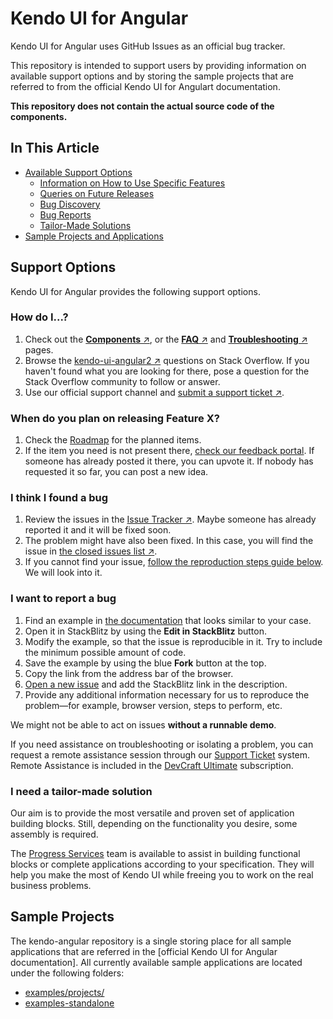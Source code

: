 # Kendo UI for Angular

Kendo UI for Angular uses GitHub Issues as an official bug tracker.

This repository is intended to support users by providing information on available support options and by storing the sample projects that are referred to from the official Kendo UI for Angulart documentation.

**This repository does not contain the actual source code of the components.**

## In This Article

* [Available Support Options](#support-options)
    * [Information on How to Use Specific Features](#how-do-i)
    * [Queries on Future Releases](#when-do-you-plan-on-releasing-feature-x)
    * [Bug Discovery](#i-think-i-found-a-bug)
    * [Bug Reports](#i-want-to-report-a-bug)
    * [Tailor-Made Solutions](#i-need-a-tailor-made-solution)
* [Sample Projects and Applications](#sample-projects)

## Support Options

Kendo UI for Angular provides the following support options.

### How do I...?

1. Check out the [**Components** &nearr;](http://www.telerik.com/kendo-angular-ui/components/), or the [**FAQ** &nearr;](http://www.telerik.com/kendo-angular-ui/components/faq/) and [**Troubleshooting** &nearr;](http://www.telerik.com/kendo-angular-ui/components/troubleshooting/) pages.
1. Browse the [kendo-ui-angular2 &nearr;](http://stackoverflow.com/questions/tagged/kendo-ui-angular2) questions on Stack Overflow. If you haven't found what you are looking for there, pose a question for the Stack Overflow community to follow or answer.
1. Use our official support channel and [submit a support ticket &nearr;](https://www.telerik.com/account/support-tickets).

### When do you plan on releasing Feature X?

1. Check the [Roadmap](https://www.telerik.com/support/whats-new/kendo-ui/roadmap#angular-roadmap) for the planned items.
1. If the item you need is not present there, [check our feedback portal](https://feedback.telerik.com/kendo-angular-ui). If someone has already posted it there, you can upvote it. If nobody has requested it so far, you can post a new idea.

### I think I found a bug

1. Review the issues in the [Issue Tracker &nearr;](https://github.com/telerik/kendo-angular/issues). Maybe someone has already reported it and it will be fixed soon.
1. The problem might have also been fixed. In this case, you will find the issue in [the closed issues list &nearr;](https://github.com/telerik/kendo-angular/issues?q=is%3Aissue+is%3Aclosed).
1. If you cannot find your issue, [follow the reproduction steps guide below](#i-want-to-report-a-bug). We will look into it.

### I want to report a bug

1. Find an example in [the documentation](http://www.telerik.com/kendo-angular-ui/components/) that looks similar to your case.
1. Open it in StackBlitz by using the **Edit in StackBlitz** button.
1. Modify the example, so that the issue is reproducible in it. Try to include the minimum possible amount of code.
1. Save the example by using the blue **Fork** button at the top.
1. Copy the link from the address bar of the browser.
1. [Open a new issue](https://github.com/telerik/kendo-angular/issues/new) and add the StackBlitz link in the description.
1. Provide any additional information necessary for us to reproduce the problem&mdash;for example, browser version, steps to perform, etc.

We might not be able to act on issues **without a runnable demo**.

If you need assistance on troubleshooting or isolating a problem, you can request a remote assistance session through our [Support Ticket](https://www.telerik.com/account/support-tickets) system. Remote Assistance is included in the [DevCraft Ultimate](http://www.telerik.com/purchase/kendo-ui) subscription.

### I need a tailor-made solution

Our aim is to provide the most versatile and proven set of application building blocks. Still, depending on the functionality you desire, some assembly is required.

The [Progress Services](https://www.progress.com/services) team is available to assist in building functional blocks or complete applications according to your specification. They will help you make the most of Kendo UI while freeing you to work on the real business problems.

## Sample Projects

The kendo-angular repository is a single storing place for all sample applications that are referred in the [official Kendo UI for Angular documentation]. All currently available sample applications are located under the following folders:

* [examples/projects/](https://github.com/telerik/kendo-angular/tree/master/examples/projects)
* [examples-standalone](https://github.com/telerik/kendo-angular/tree/master/examples-standalone)
